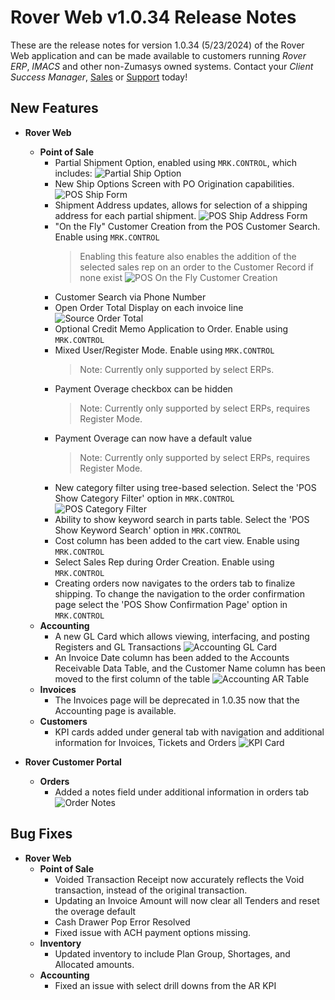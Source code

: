 # Rover Web v1.0.34 Release Notes

<badge text= "Version 1.0.34" vertical="middle" />

<PageHeader />

These are the release notes for version 1.0.34 (5/23/2024) of the Rover Web application and can be made available to customers running _Rover ERP_, _IMACS_ and other non-Zumasys owned systems. Contact your _Client Success Manager_, [Sales](mailto:sales@zumasys.com?subject=Rover%20Web%20v1.0.34) or [Support](mailto:help@zumasys.com?subject=Rover%20Web%20v1.0.34) today!

## New Features

- **Rover Web**
  - **Point of Sale**
    - Partial Shipment Option, enabled using `MRK.CONTROL`, which includes:
    ![Partial Ship Option](./PartialShip.png)
    - New Ship Options Screen with PO Origination capabilities.
    ![POS Ship Form](./ShipForm.png)
    - Shipment Address updates, allows for selection of a shipping address for each partial shipment.
    ![POS Ship Address Form](./shipaddress.png)
    - "On the Fly" Customer Creation from the POS Customer Search. Enable using `MRK.CONTROL`
      > Enabling this feature also enables the addition of the selected sales rep on an order to the Customer Record if none exist
      ![POS On the Fly Customer Creation](./OnTheFlyCust.png)
    - Customer Search via Phone Number
    - Open Order Total Display on each invoice line
    ![Source Order Total](./SourceOrderTotal.png)
    - Optional Credit Memo Application to Order. Enable using `MRK.CONTROL`
    - Mixed User/Register Mode. Enable using `MRK.CONTROL`
      > Note: Currently only supported by select ERPs.
    - Payment Overage checkbox can be hidden
      > Note: Currently only supported by select ERPs, requires Register Mode.
    - Payment Overage can now have a default value
      > Note: Currently only supported by select ERPs, requires Register Mode.
    - New category filter using tree-based selection. Select the 'POS Show Category Filter' option in `MRK.CONTROL`
    ![POS Category Filter](./CategoryFilter.png)
    - Ability to show keyword search in parts table. Select the 'POS Show Keyword Search' option in `MRK.CONTROL`
    - Cost column has been added to the cart view. Enable using `MRK.CONTROL`
    - Select Sales Rep during Order Creation. Enable using `MRK.CONTROL`
    - Creating orders now navigates to the orders tab to finalize shipping. To change the navigation to the order confirmation page select the 'POS Show Confirmation Page' option in `MRK.CONTROL`
  - **Accounting**
    - A new GL Card which allows viewing, interfacing, and posting Registers and GL Transactions
    ![Accounting GL Card](./accounting-gl-card.gif)
    - An Invoice Date column has been added to the Accounts Receivable Data Table, and the Customer Name column has been moved to the first column of the table
    ![Accounting AR Table](./accounting-ar-table-invoice-date.png)
  - **Invoices**
    - The Invoices page will be deprecated in 1.0.35 now that the Accounting page is available.
  - **Customers**
    - KPI cards added under general tab with navigation and additional information for Invoices, Tickets and Orders
    ![KPI Card](./kpicards.png)
  
- **Rover Customer Portal**
  - **Orders**
    - Added a notes field under additional information in orders tab
    ![Order Notes](./notes_header.png)

## Bug Fixes

- **Rover Web**
  - **Point of Sale**
    - Voided Transaction Receipt now accurately reflects the Void transaction, instead of the original transaction.
    - Updating an Invoice Amount will now clear all Tenders and reset the overage default
    - Cash Drawer Pop Error Resolved
    - Fixed issue with ACH payment options missing.
  - **Inventory**
    - Updated inventory to include Plan Group, Shortages, and Allocated amounts.
  - **Accounting**
    - Fixed an issue with select drill downs from the AR KPI

<PageFooter />
